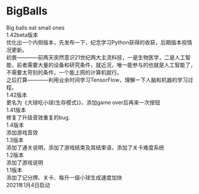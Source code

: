 # BigBalls
Big balls eat small ones  
1.42beta版本  
优化出一个内侧版本，先发布一下，纪念学习Python获得的收获，后期版本视情况更新。  
初衷————前两天突然意识21世纪两大主流科技，一是生物医学，二是人工智能，前者需要大量的设备和研究条件，就近况，唯一能参与的也就是人工智能了，不需要太苛刻的条件，一个能上网的计算机就行。  
之后打算————利用业余时间学习TensorFlow，理解一下人脑和机器的学习过程。  
1.42版本  
更名为《大球吃小球(生存模式)》，添加game over后再来一次按钮  
1.41版本   
修复了升级音效重复的bug.  
1.4版本  
添加游戏音效  
1.3版本  
添加了通关说明，添加了游戏结束及其结束语，添加了关卡难度系统  
1.2版本  
添加了游戏说明  
1.1版本  
添加了记分牌、关卡、每升一级小球生成速度加快  
2021年1月4日启动  
